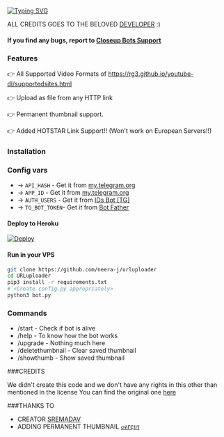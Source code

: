 
[![Typing SVG](https://readme-typing-svg.herokuapp.com?color=%23F7F7F7&size=22&lines=Send+any+direct+download+link+;this+bot+will+upload+it+to+Telegram)](https://github.com/CP-BOTS/Url-uploader)

ALL CREDITS GOES TO THE BELOVED [DEVELOPER](https://github.com/prgofficial) :)


#### If you find any bugs, report to [Closeup Bots Support](https://t.me/cpbotssupport)


### Features

👉 All Supported Video Formats of https://rg3.github.io/youtube-dl/supportedsites.html

👉 Upload as file from any HTTP link

👉 Permanent thumbnail support.

👉 Added HOTSTAR Link Support!!  (Won't work on European Servers!!)



### Installation

### Config vars

* -> `API_HASH`    - Get it from [my.telegram.org](https://my.telegram.org/auth)
* -> `APP_ID`      - Get it from [my.telegram.org](https://my.telegram.org/auth)
* -> `AUTH_USERS`  - Get it from [IDs Bot [TG]](https://telegram.dog/TGIdsBot)
* -> `TG_BOT_TOKEN`- Get it from [Bot Father](https://telegram.dog/BotFather)

#### Deploy to Heroku

[![Deploy](https://www.herokucdn.com/deploy/button.svg)](https://www.heroku.com/deploy?template=https://github.com/neera-j/urluploader)

#### Run in your VPS
```sh
git clone https://github.com/neera-j/urluploader
cd URLuploader
pip3 install -r requirements.txt
# <Create config.py appropriately>
python3 bot.py
```

### Commands

* /start             - Check if bot is alive
* /help              - To know how the bot works
* /upgrade           - Nothing much here
* /deletethumbnail   - Clear saved thumbnail
* /showthumb         - Show saved thumbnail


###CREDITS

We didn't create this code and we don't have any rights in this other than mentioned in the license 
You can find the original one [here](https://github.com/prgofficial/URLuploader-With-Hotstar)

###THANKS TO
* CREATOR [SREMADAV](https://github.com/SpEcHiDe)
* ADDING PERMANENT THUMBNAIL [๓คгςยร](https://github.com/prgofficial)
